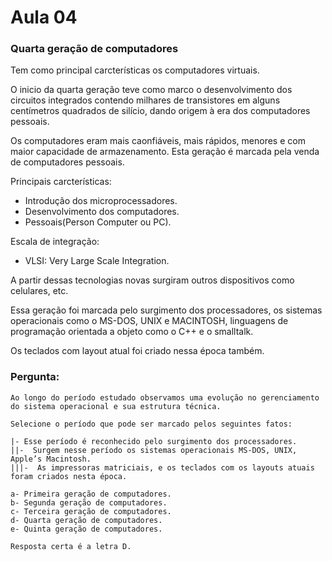 # Aula 04

### Quarta geração de computadores

Tem como principal carcterísticas os computadores virtuais.

O inicio da quarta geração teve como marco o desenvolvimento dos circuitos integrados contendo milhares de transistores em alguns centímetros quadrados de silício, dando origem à era dos computadores pessoais.

Os computadores eram mais caonfiáveis, mais rápidos, menores e com maior capacidade de armazenamento. Esta geração é marcada pela venda de computadores pessoais.

Principais carcterísticas:

- Introdução dos microprocessadores.
- Desenvolvimento dos computadores.
- Pessoais(Person Computer ou PC).

Escala de integração:

- VLSI: Very Large Scale Integration.

A partir dessas tecnologias novas surgiram outros dispositivos como celulares, etc.

Essa geração foi marcada pelo surgimento dos processadores, os sistemas operacionais como o MS-DOS, UNIX e MACINTOSH, linguagens de programação orientada a objeto como o C++ e o smalltalk.

Os teclados com layout atual foi criado nessa época também.

### Pergunta:

    Ao longo do período estudado observamos uma evolução no gerenciamento do sistema operacional e sua estrutura técnica. 

    Selecione o período que pode ser marcado pelos seguintes fatos:

    |- Esse período é reconhecido pelo surgimento dos processadores.
    ||-  Surgem nesse período os sistemas operacionais MS-DOS, UNIX, Apple’s Macintosh.
    |||-  As impressoras matriciais, e os teclados com os layouts atuais foram criados nesta época.

    a- Primeira geração de computadores. 
    b- Segunda geração de computadores. 
    c- Terceira geração de computadores. 
    d- Quarta geração de computadores. 
    e- Quinta geração de computadores. 

    Resposta certa é a letra D.